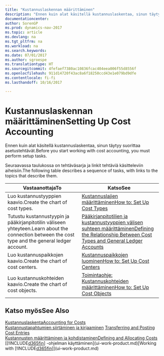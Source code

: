 ```yaml
---
title: "Kustannuslaskennan määrittäminen"
description: "Ennen kuin alat käsitellä kustannuslaskentaa, sinun täytyy suorittaa asetustehtävät."
documentationcenter: 
author: SorenGP
ms.prod: dynamics-nav-2017
ms.topic: article
ms.devlang: na
ms.tgt_pltfrm: na
ms.workload: na
ms.search.keywords: 
ms.date: 07/01/2017
ms.author: sgroespe
ms.translationtype: HT
ms.sourcegitcommit: 4fefaef7380ac10836fcac404eea006f55d8556f
ms.openlocfilehash: 911d14720f43ac8a6f18250ccd43e1e079bd9dfe
ms.contentlocale: fi-fi
ms.lasthandoff: 10/16/2017

---
```

# <a name="setting-up-cost-accounting"></a><span data-ttu-id="3d2cd-103">Kustannuslaskennan määrittäminen</span><span class="sxs-lookup"><span data-stu-id="3d2cd-103">Setting Up Cost Accounting</span></span>
<span data-ttu-id="3d2cd-104">Ennen kuin alat käsitellä kustannuslaskentaa, sinun täytyy suorittaa asetustehtävät.</span><span class="sxs-lookup"><span data-stu-id="3d2cd-104">Before you start working with cost accounting, you must perform setup tasks.</span></span>  

 <span data-ttu-id="3d2cd-105">Seuraavassa taulukossa on tehtäväsarja ja linkit tehtäviä käsitteleviin aiheisiin.</span><span class="sxs-lookup"><span data-stu-id="3d2cd-105">The following table describes a sequence of tasks, with links to the topics that describe them.</span></span>

|<span data-ttu-id="3d2cd-106">Vastaanottaja</span><span class="sxs-lookup"><span data-stu-id="3d2cd-106">To</span></span>|<span data-ttu-id="3d2cd-107">Katso</span><span class="sxs-lookup"><span data-stu-id="3d2cd-107">See</span></span>|  
|--------|---------|  
|<span data-ttu-id="3d2cd-108">Luo kustannustyyppien kaavio.</span><span class="sxs-lookup"><span data-stu-id="3d2cd-108">Create the chart of cost types.</span></span>|[<span data-ttu-id="3d2cd-109">Kustannuslajien määrittäminen</span><span class="sxs-lookup"><span data-stu-id="3d2cd-109">How to: Set Up Cost Types</span></span>](finance-how-to-set-up-cost-types.md)|  
|<span data-ttu-id="3d2cd-110">Tutustu kustannustyypin ja pääkirjanpitotilin väliseen yhteyteen.</span><span class="sxs-lookup"><span data-stu-id="3d2cd-110">Learn about the connection between the cost type and the general ledger account.</span></span>|[<span data-ttu-id="3d2cd-111">Pääkirjanpitotilien ja kustannustyyppien välisen suhteen määrittäminen</span><span class="sxs-lookup"><span data-stu-id="3d2cd-111">Defining the Relationship Between Cost Types and General Ledger Accounts</span></span>](finance-defining-the-relationship-between-cost-types-and-general-ledger-accounts.md)|  
|<span data-ttu-id="3d2cd-112">Luo kustannuspaikkojen kaavio.</span><span class="sxs-lookup"><span data-stu-id="3d2cd-112">Create the chart of cost centers.</span></span>|[<span data-ttu-id="3d2cd-113">Kustannuspaikkojen luominen</span><span class="sxs-lookup"><span data-stu-id="3d2cd-113">How to: Set Up Cost Centers</span></span>](finance-how-to-set-up-cost-centers.md)|  
|<span data-ttu-id="3d2cd-114">Luo kustannuskohteiden kaavio.</span><span class="sxs-lookup"><span data-stu-id="3d2cd-114">Create the chart of cost objects.</span></span>|[<span data-ttu-id="3d2cd-115">Toimintaohje: Kustannuskohteiden määrittäminen</span><span class="sxs-lookup"><span data-stu-id="3d2cd-115">How to: Set Up Cost Objects</span></span>](finance-how-to-set-up-cost-objects.md)|  

## <a name="see-also"></a><span data-ttu-id="3d2cd-116">Katso myös</span><span class="sxs-lookup"><span data-stu-id="3d2cd-116">See Also</span></span>  
[<span data-ttu-id="3d2cd-117">Kustannuslaskenta</span><span class="sxs-lookup"><span data-stu-id="3d2cd-117">Accounting for Costs</span></span>](finance-manage-cost-accounting.md)  
<span data-ttu-id="3d2cd-118">[Kustannustapahtumien siirtäminen ja kirjaaminen](finance-transfer-and-post-cost-entries.md) </span><span class="sxs-lookup"><span data-stu-id="3d2cd-118">[Transferring and Posting Cost Entries](finance-transfer-and-post-cost-entries.md) </span></span>  
[<span data-ttu-id="3d2cd-119">Kustannusten määrittäminen ja kohdistaminen</span><span class="sxs-lookup"><span data-stu-id="3d2cd-119">Defining and Allocating Costs</span></span>](finance-define-and-allocate-costs.md)  
<span data-ttu-id="3d2cd-120">[[!INCLUDE[d365fin](includes/d365fin_md.md)] -ohjelman käyttäminen](ui-work-product.md)</span><span class="sxs-lookup"><span data-stu-id="3d2cd-120">[Working with [!INCLUDE[d365fin](includes/d365fin_md.md)]](ui-work-product.md)</span></span>

